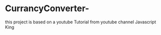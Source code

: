 # CurrancyConverter-
this project is based on a youtube Tutorial from youtube channel Javascript King 
